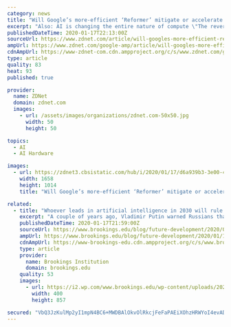 ```yaml
---
category: news
title: "Will Google’s more-efficient ‘Reformer’ mitigate or accelerate the arms race in AI?"
excerpt: "Also: AI is changing the entire nature of compute \"The reversible Transformer does not need to store activations in each layer and so gets rid of the nl term,\" write Kitaev and colleagues, referring to the N layers of a network. With these efficiencies, they are able to cram a twenty-layer Transformer into a single GPU, they write."
publishedDateTime: 2020-01-17T22:13:00Z
sourceUrl: https://www.zdnet.com/article/will-googles-more-efficient-reformer-mitigate-or-accelerate-the-arms-race-in-ai/
ampUrl: https://www.zdnet.com/google-amp/article/will-googles-more-efficient-reformer-mitigate-or-accelerate-the-arms-race-in-ai/
cdnAmpUrl: https://www-zdnet-com.cdn.ampproject.org/c/s/www.zdnet.com/google-amp/article/will-googles-more-efficient-reformer-mitigate-or-accelerate-the-arms-race-in-ai/
type: article
quality: 83
heat: 93
published: true

provider:
  name: ZDNet
  domain: zdnet.com
  images:
    - url: /assets/images/organizations/zdnet.com-50x50.jpg
      width: 50
      height: 50

topics:
  - AI
  - AI Hardware

images:
  - url: https://zdnet3.cbsistatic.com/hub/i/2020/01/17/d6a939b3-3e00-4284-8ae9-b410aee8530d/reformer-lhs-hashing-jan-2020.png
    width: 1658
    height: 1014
    title: "Will Google’s more-efficient ‘Reformer’ mitigate or accelerate the arms race in AI?"

related:
  - title: "Whoever leads in artificial intelligence in 2030 will rule the world until 2100"
    excerpt: "A couple of years ago, Vladimir Putin warned Russians that the country that led in technologies using artificial intelligence will dominate the globe. He was right to be worried. Russia is now a minor player, and the race seems now to be mainly between the United States and China. But don’t count out the European Union just yet; the EU is ..."
    publishedDateTime: 2020-01-17T21:59:00Z
    sourceUrl: https://www.brookings.edu/blog/future-development/2020/01/17/whoever-leads-in-artificial-intelligence-in-2030-will-rule-the-world-until-2100/
    ampUrl: https://www.brookings.edu/blog/future-development/2020/01/17/whoever-leads-in-artificial-intelligence-in-2030-will-rule-the-world-until-2100/amp/
    cdnAmpUrl: https://www-brookings-edu.cdn.ampproject.org/c/s/www.brookings.edu/blog/future-development/2020/01/17/whoever-leads-in-artificial-intelligence-in-2030-will-rule-the-world-until-2100/amp/
    type: article
    provider:
      name: Brookings Institution
      domain: brookings.edu
    quality: 53
    images:
      - url: https://i2.wp.com/www.brookings.edu/wp-content/uploads/2020/01/200117_global_ai_fig2.jpg?fit=400%2C9999px&quality=1#038;ssl=1
        width: 400
        height: 857

secured: "VbQ3JzKulMp2yI1mpN4BC6+MWDBAlOkvOlRkcjFeFaPAEiXOhzHRWYoI4evAD3RnG23uOtFbog8NOH1rH6uzRarXwsp2ZUiB8uklk3ul6nqS64bodvj5hCiN8igpMjJgx5bjpTzIWNrLLrHN3AQSqkviSe/zhBUj3tFprnrvKJDc/u+hxmngNF1LwuFIVyVGGCkHV2Q4tUliQRdZNn/gfNVNHPevXBjxzggFGhUPBg6Pe9cI2VXQvVRt9FaeDL1LoNKG9mSHqM9476vI6Bbjd2ZgqikFCGSLvPDt53eUPQU=;K1JoMk6OFsYi2EmPSKwTLg=="
---
```


